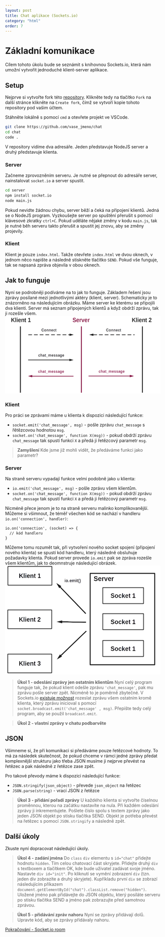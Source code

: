 ```yaml
---
layout: post
title: Chat aplikace (Sockets.io)
category: "html"
order: 7
---
```


# Základní komunikace

Cílem tohoto úkolu bude se seznámit s knihovnou Sockets.io, která nám umožní vytvořit jednoduché klient-server aplikace.

## Setup

Nejprve si vytvořte fork této [repository](https://github.com/RadimBaca/chat). Klikněte tedy na tlačítko `Fork` na další stránce klikněte na `Create fork`, čímž se vytvoří kopie tohoto repository pod vašim účtem.

Stáhněte lokálně s pomocí `cmd` a otevřete projekt ve VSCode.

```bash
git clone https://github.com/vase_jmeno/chat
cd chat
code .
```

V repository vidíme dva adresáře. Jeden představuje NodeJS server a druhý představuje klienta.

### Server

Začneme zprovozněním serveru. Je nutné se přepnout do adresáře server, nainstalovat `socket.io` a server spustit.

```bash
cd server
npm install socket.io
node main.js
```

Pokud nevidte žádnou chybu, server běží a čeká na připojení klientů. Jedná se o NodeJS program. Vyzkoušejte server po spuštění přerušit s pomocí klávesové zkratky `ctrl+C`. Pokud uděláte nějaké změny v kodu `main.js`, tak je nutné běh serveru takto přerušit a spustit jej znovu, aby se změny projevily.

### Klient

Klient je pouze `index.html`. Takže otevřete `index.html` ve dvou oknech, v jednom něco napište a následně stiskněte tlačítko `SEND`. Pokud vše funguje, tak se napsaná zpráva objevila v obou oknech.

## Jak to funguje

Nyní se podrobněji podíváme na to jak to funguje. Základem řešení jsou zprávy posílané mezi jednotlivými aktéry (klient, server). Schematicky je to znázorněno na následujícím obrázku. Máme server ke kterému se připojili dva klienti. Server má seznam připojených klientů a když obdrží zprávu, tak ji rozešle všem.
![zprávy v socket.io](/images/socket_io1.png)

### Klient

Pro práci se zprávami máme u klienta k dispozici následující funkce:

- `socket.emit('chat_message', msg)` - pošle zprávu `chat_message` s řětězcovou hodnotou `msg`.
- `socket.on('chat_message', function X(msg))` - pokud obdrží zprávu `chat_message` tak spustí funkci `X` a předá ji řetězcový parametr `msg`.

> **Zamyšlení**
> Kde jsme již mohli vidět, že předáváme funkci jako parametr?

### Server

Na straně serveru vypadají funkce velmi podobně jako u klienta:

- `io.emit('chat_message', msg)` - pošle zprávu všem klientům.
- `socket.on('chat_message', function X(msg))` - pokud obdrží zprávu `chat_message` tak spustí funkci `X` a předá ji řetězcový parametr `msg`.

Nicméně přece jenom je to na straně serveru malinko komplikovanější. Můžeme si všimnout, že téměř všechen kód se nachází v handleru `io.on('connection', handler)`:

```JS
io.on('connection', (socket) => {
  // kód handleru
}
```

Můžeme tomu rozumět tak, při vytvoření nového socket spojení (připojení nového klienta) se spustí kód handleru, který následně obsluhuje požadavky klienta. Pokud server provede `io.emit` pak se zpráva rozešle všem klientům, jak to deomnstruje následující obrázek.
![Zaslaní zprávy s pomocí io.emit](/images/socket_io2.png)

> **Úkol 1 - odeslání zprávy jen ostatním klientům**
> Nyní celý program funguje tak, že pokud klient odešle zprávu `'chat_message'`, pak mu zprávu pošle server zpět. Nicméně to je poměrně zbytečné. V Sockets.io [existuje možnost](https://socket.io/docs/v3/broadcasting-events/) rozeslat zprávu všem ostatním kromě klienta, který zprávu inicioval s pomocí `socket.broadcast.emit('chat_message' , msg)`. Přepište tedy celý program, aby se použil `broadcast.emit`.

> **Úkol 2 - vlastní zprávy v chatu podbarvěte**

## JSON

Všimneme si, že při komunikaci si předáváme pouze řetězcové hodnoty. To má za následek skutečnost, že pokud chceme v rámci jedné zprávy předat komplexnější strukturu jako třeba JSON musíme ji nejprve převést na řetězec a pak následně z řetězce zase zpět.

Pro takové převody máme k dispozici následující funkce:

- `JSON.stringify(json_object)` - převede `json_object` na řetězec
- `JSON.parse(string)` - vrací JSON z řetězce

> **Úkol 3 - přidání pořadí zprávy**
> U každého klienta si vytvořte číselnou proměnnou, kterou na začátku nastavíte na nula. Při každém odeslání zprávy ji inkrementujete. Pošlete číslo spolu s textem zprávy jako jeden JSON objekt po stisku tlačítka SEND. Objekt je potřeba převést na řetězec s pomocí `JSON.stringify` a následně zpět.

## Další úkoly

Zkuste nyní dopracovat následující úkoly.

> **Úkol 4 - zadání jména**
> Do `class` `div` elementu s `id="chat"` přidejte hodnotu `hidden`. Tím celou chatovací část skryjete.
> Přidejte druhý `div` s textboxem a tlačítkem OK, kde bude uživatel zadávat svoje jméno. Nastavte `div id="init"`. Po kliknutí se vymění zobrazení `div` (tzn. jeden div zobrazíte a druhý skryjete). Kupříkladu první `div` se zobrazí následujícím příkazem `document.getElementById("chat").classList.remove("hidden")`.  
> Uložené jméno pak přidávejte do JSON objektu, který posíláte serveru po stisku tlačítka SEND a jméno pak zobrazujte před samotnou zprávou.

> **Úkol 5 - přidávání zpráv nahoru**
> Nyní se zprávy přidávají dolů. Upravte kód, aby se zprávy přidávaly nahoru.

[Pokračování - Socket.io room](/project/chat_room)
